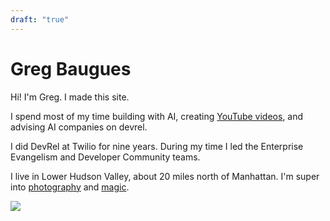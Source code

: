 ```yaml
---
draft: "true"
---
```

# Greg Baugues

Hi! I'm Greg. I made this site. 

I spend most of my time building with AI, creating [YouTube videos](https://www.youtube.com/@gregcode), and advising AI companies on devrel. 

I did DevRel at Twilio for nine years. During my time I led the Enterprise Evangelism and Developer Community teams. 

I live in Lower Hudson Valley, about 20 miles north of Manhattan. I'm super into [photography]() and [magic](https://baugues.com/doug). 

![](../images/me-bos.jpg)
